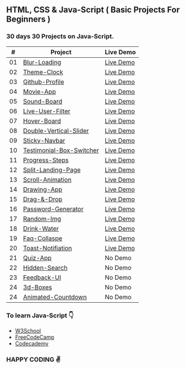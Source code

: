 ## HTML, CSS & Java-Script  ( Basic Projects For Beginners )


### 30 days 30 Projects on Java-Script.


|  #  | Project                                                                                                  | Live Demo                                      |
| :-: | -------------------------------------------------------------------------------------------------------- | ---------------------------------------------- |
| 01  | [Blur-Loading](https://github.com/amisha26/10-days-10-Projects-JS/tree/master/Blurry-Loading) | [Live Demo](https://blur-loading.netlify.app/)      |
| 02  | [Theme-Clock](https://github.com/amisha26/10-days-10-Projects-JS/tree/master/Theme-Clock)      | [Live Demo](https://digi-tal.netlify.app/) |
| 03  | [Github-Profile](https://github.com/amisha26/10-days-10-Projects-JS/tree/master/Github-Profiles)      | [Live Demo](https://github-pro.netlify.app/) |
| 04  | [Movie-App](https://github.com/amisha26/10-days-10-Projects-JS/tree/master/Movie-App)      | [Live Demo](https://movie-listss.netlify.app/) |
| 05  | [Sound-Board](https://github.com/amisha26/10-days-10-Projects-JS/tree/master/Sound-Board)      | [Live Demo](https://sound-boards.netlify.app/) |
| 06  | [Live-User-Filter](https://github.com/amisha26/10-days-10-Projects-JS/tree/master/Live-User-Filter)      | [Live Demo](https://filters-users.netlify.app/) |
| 07  | [Hover-Board](https://github.com/amisha26/10-days-10-Projects-JS/tree/master/HoverBoard)      | [Live Demo](https://hover-booard.netlify.app/) |
| 08  | [Double-Vertical-Slider](https://github.com/amisha26/10-days-10-Projects-JS/tree/master/Double-Vertical-Slider)      | [Live Demo](https://slider-double2.netlify.app/) |
 09  | [Sticky-Navbar](https://github.com/amisha26/10-days-10-Projects-JS/tree/master/Sticky-Navbar)      | [Live Demo](https://sticky-bar.netlify.app/) |
  10  | [Testimonial-Box-Switcher](https://github.com/amisha26/10-days-10-Projects-JS/tree/master/Testimonial-Box-Switcher)      | [Live Demo](https://test-switvh.netlify.app/) |
| 11  | [Progress-Steps](https://github.com/amisha26/10-days-10-Projects-JS/tree/master/Progress-Steps)      | [Live Demo](https://dreamy-bardeen-39f197.netlify.app/) |
| 12  | [Split-Landing-Page](https://github.com/amisha26/10-days-10-Projects-JS/tree/master/Split-Landing-Page)      | [Live Demo](https://sleepy-meitner-1db137.netlify.app/) |
| 13  | [Scroll-Animation](https://github.com/amisha26/10-days-10-Projects-JS/tree/master/Scroll-Animation)      | [Live Demo](https://pedantic-turing-6693da.netlify.app/) |
| 14  | [Drawing-App](https://github.com/amisha26/10-days-10-Projects-JS/tree/master/Drawing-App)      | [Live Demo](https://vigorous-hypatia-58cbd6.netlify.app/) |
| 15  | [Drag-&-Drop](https://github.com/amisha26/10-days-10-Projects-JS/tree/master/Drag-&-Drop)      | [Live Demo](https://thirsty-bell-b55801.netlify.app/) |
| 16  | [Password-Generator](https://github.com/amisha26/10-days-10-Projects-JS/tree/master/Password-Generator)      | [Live Demo](https://roentgen-f2e8b6.netlify.app/) |
| 17  | [Random-Img](https://github.com/amisha26/10-days-10-Projects-JS/tree/master/Random-Img)      | [Live Demo](https://xenodochial-hoover-a8ab97.netlify.app/) |
| 18  | [Drink-Water](https://github.com/amisha26/10-days-10-Projects-JS/tree/master/Drink-Water)      | [Live Demo](https://admiring-fermat-215821.netlify.app/) |
| 19  | [Faq-Collaspe](https://github.com/amisha26/10-days-10-Projects-JS/tree/master/Faq-Collapse)      | [Live Demo](https://eloquent-bassi-414159.netlify.app/) |
| 20  | [Toast-Notifiation](https://github.com/amisha26/10-days-10-Projects-JS/tree/master/Toast-Notifiation)      | [Live Demo](https://keen-pare-964f33.netlify.app/) |
| 21  | [Quiz-App](https://github.com/amisha26/10-days-10-Projects-JS/tree/master/Quiz-App)      | No Demo |
| 22  | [Hidden-Search](https://github.com/amisha26/10-days-10-Projects-JS/tree/master/Hidden-Search)      | No Demo |
| 23  | [Feedback-UI](https://github.com/amisha26/10-days-10-Projects-JS/tree/master/Feedback-UI)      | No Demo |
| 24  | [3d-Boxes](https://github.com/amisha26/10-days-10-Projects-JS/tree/master/3d-Boxes)      | No Demo |
| 24  | [Animated-Countdown](https://github.com/amisha26/10-days-10-Projects-JS/tree/master/Animated-Countdown) | No Demo |

### To learn Java-Script 👇

* [W3School](https://www.w3schools.com/js/)
* [FreeCodeCamp](https://www.freecodecamp.org/learn/javascript-algorithms-and-data-structures/#basic-javascript)
* [Codecademy](https://www.codecademy.com/catalog/language/javascript)

### HAPPY CODING ✌️